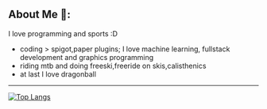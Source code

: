## About Me 👋:
 I love programming and sports :D
 - coding > spigot,paper plugins; I love machine learning, fullstack development and graphics programming
 - riding mtb and doing freeski,freeride on skis,calisthenics
 - at last I love dragonball
 
---

[![Top Langs](https://github-readme-stats.vercel.app/api/top-langs/?username=Mathewooo&hide=cpp,css,html&langs_count=8)](https://github.com/anuraghazra/github-readme-stats)


